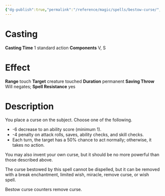 ```yaml
---
{"dg-publish":true,"permalink":"/reference/magic/spells/bestow-curse/","dgHomeLink":true,"dgPassFrontmatter":false}
---
```



# Casting
**Casting Time** 1 standard action
**Components** V, S

# Effect
**Range** touch
**Target** creature touched
**Duration** permanent
**Saving Throw** Will negates; **Spell Resistance** yes

# Description
You place a curse on the subject. Choose one of the following.

- -6 decrease to an ability score (minimum 1).
- -4 penalty on attack rolls, saves, ability checks, and skill checks.
- Each turn, the target has a 50% chance to act normally; otherwise, it takes no action.

You may also invent your own curse, but it should be no more powerful than those described above.

The curse bestowed by this spell cannot be dispelled, but it can be removed with a break enchantment, limited wish, miracle, remove curse, or wish spell.

Bestow curse counters remove curse.